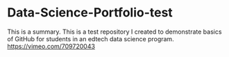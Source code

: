 # Data-Science-Portfolio-test

This is a summary.  This is a test repository I created to demonstrate basics of GitHub for students in an edtech data science program. https://vimeo.com/709720043
